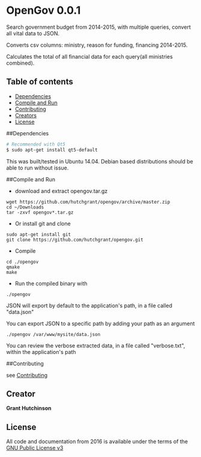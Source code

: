 # OpenGov 0.0.1
Search government budget from 2014-2015, with multiple queries, convert all vital data to JSON.

Converts csv columns: ministry, reason for funding, financing 2014-2015.

Calculates the total of all financial data for each query(all ministries combined).

## Table of contents

- [Dependencies](#dependencies)
- [Compile and Run](#compile-and-run)
- [Contributing](#contributing)
- [Creators](#creators)
- [License](#license)

##Dependencies

```bash
# Recommended with Qt5
$ sudo apt-get install qt5-default
```
This was built/tested in Ubuntu 14.04. Debian based distributions should be able to run without issue.  


##Compile and Run
- download and extract opengov.tar.gz 
```
wget https://github.com/hutchgrant/opengov/archive/master.zip
cd ~/Downloads
tar -zxvf opengov*.tar.gz 
```
- Or install git and clone
```
sudo apt-get install git
git clone https://github.com/hutchgrant/opengov.git
```
- Compile
```
cd ./opengov
qmake 
make
```
- Run the compiled binary with
```
./opengov
```
JSON will export by default to the application's path, in a file called "data.json"

You can export JSON to a specific path by adding your path as an argument
```
./opengov /var/www/mysite/data.json
```

You can review the verbose extracted data, in a file called "verbose.txt", within the application's path

##Contributing

see [Contributing](https://github.com/hutchgrant/opengov/blob/master/CONTRIBUTING.md)

## Creator
**Grant Hutchinson**

## License
All code and documentation from 2016 is available under the terms of the [GNU Public License v3](http://www.gnu.org/copyleft/gpl.html)
